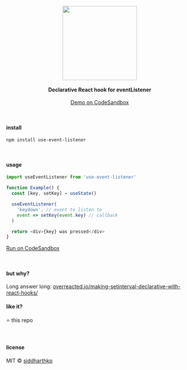 <p align="center">
  <img src="https://pbs.twimg.com/media/DyKPpD7UwAAVKyH.jpg:large" height="200px"/>
  <br><br>
  <b>Declarative React hook for eventListener</b>
  <br><br/>
  <a href="https://codesandbox.io/s/nnpjwz4nwl">Demo on CodeSandbox</a>
</p>

&nbsp;

#### install

```
npm install use-event-listener
```

&nbsp;

#### usage

```js
import useEventListener from 'use-event-listener'

function Example() {
  const [key, setKey] = useState()

  useEventListener(
    'keydown', // event to listen to
    event => setKey(event.key) // callback
  )

  return <div>{key} was pressed</div>
}
```

[Run on CodeSandbox](https://codesandbox.io/s/nnpjwz4nwl)

&nbsp;

#### but why?

Long answer long: [overreacted.io/making-setinterval-declarative-with-react-hooks/](https://overreacted.io/making-setinterval-declarative-with-react-hooks/)

#### like it?

:star: this repo

&nbsp;

#### license

MIT © [siddharthkp](https://github.com/siddharthkp)
